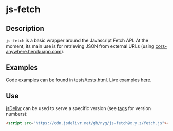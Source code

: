 # js-fetch

## Description

`js-fetch` is a basic wrapper around the Javascript Fetch API. At the moment, its main use is for retrieving JSON from external URLs (using [cors-anywhere.herokuapp.com](https://cors-anywhere.herokuapp.com)).

## Examples

Code examples can be found in tests/tests.html. Live examples [here](https://nyg.github.io/js-fetch/tests/tests.html).

## Use

[jsDelivr](https://www.jsdelivr.com) can be used to serve a specific version (see [tags](https://github.com/nyg/js-fetch/tags) for version numbers):

```html
<script src="https://cdn.jsdelivr.net/gh/nyg/js-fetch@x.y.z/fetch.js"></script>
```

